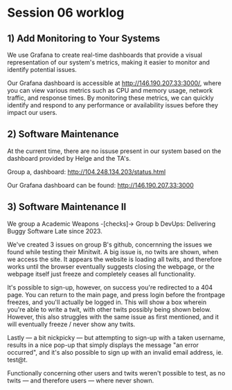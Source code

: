 # Session 06 worklog

## 1) Add Monitoring to Your Systems
We use Grafana to create real-time dashboards that provide a visual representation of our system's metrics, making it easier to monitor and identify potential issues.

Our Grafana dashboard is accessible at http://146.190.207.33:3000/, where you can view various metrics such as CPU and memory usage, network traffic, and response times. By monitoring these metrics, we can quickly identify and respond to any performance or availability issues before they impact our users.

## 2) Software Maintenance
At the current time, there are no issuse present in our system based on the dashboard provided by Helge and the TA's.

Group a, dashboard: http://104.248.134.203/status.html

Our Grafana dashboard can be found: http://146.190.207.33:3000

## 3) Software Maintenance II
We group a Academic Weapons -[checks]-> Group b DevUps: Delivering Buggy Software Late since 2023.

We've created 3 issues on group B's github, concernning the issues we found while testing their Minitwit. A big issue is, no twits are shown, when we access the site. It appears the website is loading all twits, and therefore works until the browser eventually suggests closing the webpage, or the webpage itself just freeze and completely ceases all functionality. 

It's possible to sign-up, however, on success you're redirected to a 404 page. You can return to the main page, and press login before the frontpage freezes, and you'll actually be logged in. This will show a box wherein you're able to write a twit, with other twits possibly being shown below. However, this also struggles with the same issue as first mentioned, and it will eventually freeze / never show any twits.

Lastly &mdash; a bit nickpicky &mdash; but attempting to sign-up with a taken username, results in a nice pop-up that simply displays the message "an error occurred", and it's also possible to sign up with an invalid email address, ie. test@t.

Functionally concerning other users and twits weren't possible to test, as no twits &mdash; and therefore users &mdash; where never shown. 
